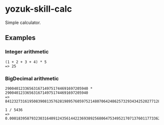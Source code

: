 # yozuk-skill-calc

Simple calculator.

## Examples

### Integer arithmetic

```
(1 + 2 + 3 + 4) * 5
=> 25
```

### BigDecimal arithmetic

```
29004012336563167149751744691697205940 * 29004012336563167149751744691697205940
=> 841232731619508390813576281989576059752148070642486257329343425202771283600
```

```
1 / 5436
=> 0.0001839587932303164091243561442236938925680647534952170713760117733627667402501839587932303164091243561
```
